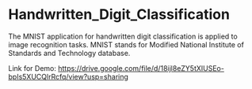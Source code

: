 # Handwritten_Digit_Classification
The MNIST application for handwritten digit classification is applied to image recognition tasks. MNIST stands for Modified National Institute of Standards and Technology database.

Link for Demo: https://drive.google.com/file/d/18ijl8eZY5tXIUSEo-bpIs5XUCQlrRcfq/view?usp=sharing
